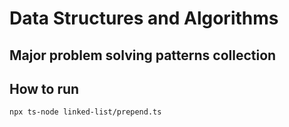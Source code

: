 # Data Structures and Algorithms

## Major problem solving patterns collection

## How to run
```
npx ts-node linked-list/prepend.ts
```